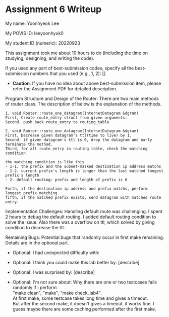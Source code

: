 Assignment 6 Writeup
=============

My name: Yoonhyeok Lee

My POVIS ID: leeyoonhyuk0

My student ID (numeric): 20220923

This assignment took me about 10 hours to do (including the time on studying, designing, and writing the code).

If you used any part of best-submission codes, specify all the best-submission numbers that you used (e.g., 1, 2): []

- **Caution**: If you have no idea about above best-submission item, please refer the Assignment PDF for detailed description.

Program Structure and Design of the Router:
    There are two main methods of router class. The description of below is the explanation of the methods.

    1. void Router::route_one_datagram(InternetDatagram &dgram)
    First, Create route_entry struct from given arguments.
    Second, push back route_entry to routing_table

    2. void Router::route_one_datagram(InternetDatagram &dgram)
    First, Decrease given datagram's ttl(time to live) by 1.
    Second, if given datagram's ttl is 0, drop the datagram and early terminate the method.
    Third, for all route_entry in routing table, check the matching condition

    the matching condition is like this
    - 1-1. the prefix and the subnet-masked destination ip address matchs
    - 1-2. current prefix's length is longer than the last matched longest prefix's length
    - 2. default routing: prefix and length of prefix is 0

    Forth, if the destination ip address and prefix matchs, perform longest prefix matching
    fifth, if the matched prefix exists, send datagram with matched route entry.

Implementation Challenges:
    Handling default route was challenging.
    I spent 2 hours to debug the default routing.
    I added default routing condition to solve the issue. 
    Also there was a overflow on ttl, 
    which solved by giving condition to decrease the ttl.

Remaining Bugs:
    Potential bugs that randomly occur in first make remaining. Details are in the optional part. 

- Optional: I had unexpected difficulty with: 

- Optional: I think you could make this lab better by: [describe]

- Optional: I was surprised by: [describe]

- Optional: I'm not sure about: 
    Why there are one or two testcases fails randomly if i perform  
    "make clean", "make", "make check_lab4".  
    At first make, some testcase takes long time and gives a timeout.  
    But after the second make, it doesn't gives a timeout. it works fine. 
    I guess maybe there are some caching performed after the first make.
